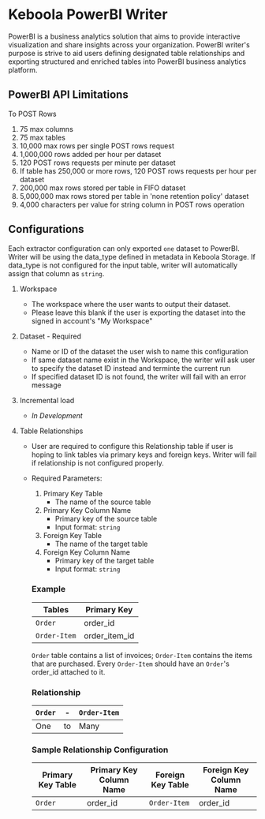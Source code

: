 # Keboola PowerBI Writer

PowerBI is a business analytics solution that aims to provide interactive visualization and share insights across your organization.
PowerBI writer's purpose is strive to aid users defining designated table relationships and exporting structured and enriched tables into PowerBI business analytics platform.

## PowerBI API Limitations

To POST Rows
1. 75 max columns
2. 75 max tables
3. 10,000 max rows per single POST rows request
4. 1,000,000 rows added per hour per dataset
5. 120 POST rows requests per minute per dataset
6. If table has 250,000 or more rows, 120 POST rows requests per hour per dataset
7. 200,000 max rows stored per table in FIFO dataset
8. 5,000,000 max rows stored per table in 'none retention policy' dataset
9. 4,000 characters per value for string column in POST rows operation

## Configurations

Each extractor configuration can only exported `one` dataset to PowerBI. Writer will be using the data_type defined in metadata in Keboola Storage. If data_type is not configured for the input table, writer will automatically assign that column as `string`.

1. Workspace
    - The workspace where the user wants to output their dataset.
    - Please leave this blank if the user is exporting the dataset into the signed in account's "My Workspace"

2. Dataset - Required
    - Name or ID of the dataset the user wish to name this configuration
    - If same dataset name exist in the Workspace, the writer will ask user to specify the dataset ID instead and terminte the current run
    - If specified dataset ID is not found, the writer will fail with an error message

3. Incremental load
    - *In Development*

4. Table Relationships
    - User are required to configure this Relationship table if user is hoping to link tables via primary keys and foreign keys. Writer will fail if relationship is not configured properly.
    - Required Parameters:
        1. Primary Key Table
            - The name of the source table
        2. Primary Key Column Name
            - Primary key of the source table
            - Input format: ```string```
        3. Foreign Key Table
            - The name of the target table
        4. Foreign Key Column Name
            - Primary key of the target table
            - Input format: ```string```

        
        ### Example

        Tables|Primary Key
        -|-
        `Order`|order_id
        `Order-Item`|order_item_id

        `Order` table contains a list of invoices; `Order-Item` contains the items that are purchased. Every `Order-Item` should have an `Order`'s order_id attached to it.

        ### Relationship

        `Order`|-|`Order-Item`
        -|-|-
        One|to|Many

        ### Sample Relationship Configuration

        Primary Key Table|Primary Key Column Name|Foreign Key Table|Foreign Key Column Name
        -|-|-|-
        `Order`|order_id|`Order-Item`|order_id
